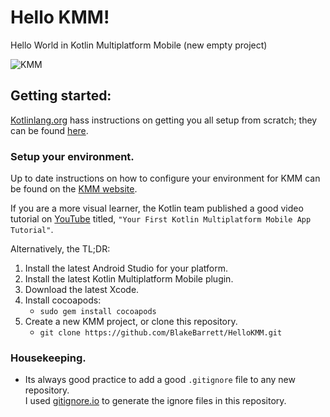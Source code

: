 # Hello KMM!
Hello World in Kotlin Multiplatform Mobile (new empty project)

![KMM](https://cmota.github.io/kmp-codelabs/img/657b1858759b67ee.png)

## Getting started:
[Kotlinlang.org](Kotlinlang.org) hass instructions on getting you all setup from scratch; they can be found [here](https://kotlinlang.org/docs/kmm-getting-started.html#supported-platforms).

### Setup your environment.
Up to date instructions on how to configure your environment for KMM can be found on the [KMM website](https://kotlinlang.org/docs/kmm-setup.html).   

If you are a more visual learner, the Kotlin team published a good video tutorial on [YouTube](https://www.youtube.com/watch?v=GcqFhoUuNNI) titled, `"Your First Kotlin Multiplatform Mobile App Tutorial"`.

Alternatively, the TL;DR:
1. Install the latest Android Studio for your platform.
1. Install the latest Kotlin Multiplatform Mobile plugin.
1. Download the latest Xcode.
1. Install cocoapods:
    * `sudo gem install cocoapods`
1. Create a new KMM project, or clone this repository.
    * `git clone https://github.com/BlakeBarrett/HelloKMM.git`

### Housekeeping.
 * Its always good practice to add a good `.gitignore` file to any new repository.   
 I used [gitignore.io](gitignore.io) to generate the ignore files in this repository.
